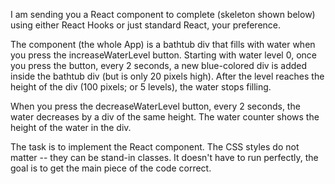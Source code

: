 I am sending you a React component to complete (skeleton shown below) using either React Hooks or just standard React, your preference.

The component (the whole App) is a bathtub div that fills with water when you press the increaseWaterLevel button.  Starting with water level 0, once you press the button, every 2 seconds, a new blue-colored div is added inside the bathtub div (but is only 20 pixels high).  After the level reaches the height of the div (100 pixels; or 5 levels), the water stops filling.

When you press the decreaseWaterLevel button, every 2 seconds, the water decreases by a div of the same height.  The water counter shows the height of the water in the div.

The task is to implement the React component.  The CSS styles do not matter -- they can be stand-in classes.  It doesn't have to run perfectly, the goal is to get the main piece of the code correct.